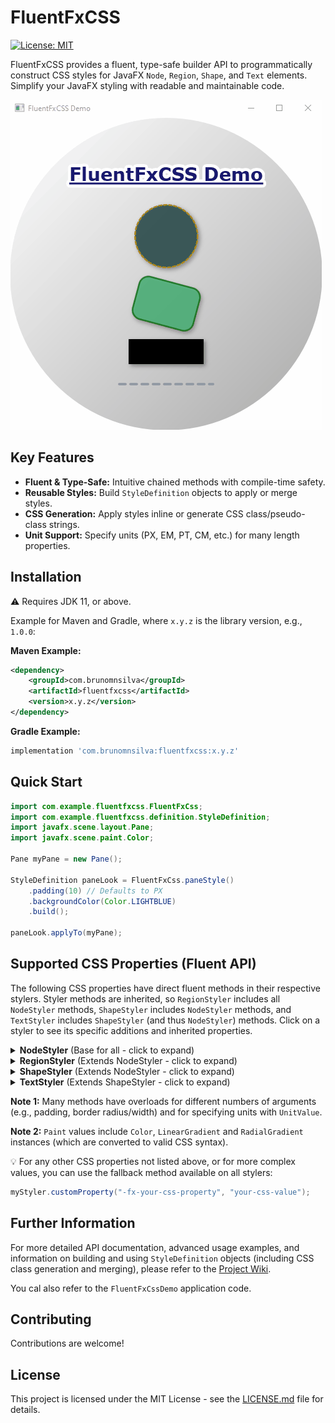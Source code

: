 # FluentFxCSS

[![License: MIT](https://img.shields.io/badge/License-MIT-yellow.svg)](https://opensource.org/licenses/MIT)
<!-- Optional: Add build status badge -->

FluentFxCSS provides a fluent, type-safe builder API to programmatically construct CSS styles for JavaFX `Node`, `Region`, `Shape`, and `Text` elements. Simplify your JavaFX styling with readable and maintainable code.

![demo gif](assets/demo.gif)

## Key Features

*   **Fluent & Type-Safe:** Intuitive chained methods with compile-time safety.
*   **Reusable Styles:** Build `StyleDefinition` objects to apply or merge styles.
*   **CSS Generation:** Apply styles inline or generate CSS class/pseudo-class strings.
*   **Unit Support:** Specify units (PX, EM, PT, CM, etc.) for many length properties.

## Installation

:warning: Requires JDK 11, or above.

Example for Maven and Gradle, where `x.y.z` is the library version, e.g., `1.0.0`:

**Maven Example:**

```xml
<dependency>
    <groupId>com.brunomnsilva</groupId>
    <artifactId>fluentfxcss</artifactId>
    <version>x.y.z</version>
</dependency>
```

**Gradle Example:**

```gradle
implementation 'com.brunomnsilva:fluentfxcss:x.y.z'
```

## Quick Start

```java
import com.example.fluentfxcss.FluentFxCss;
import com.example.fluentfxcss.definition.StyleDefinition;
import javafx.scene.layout.Pane;
import javafx.scene.paint.Color;

Pane myPane = new Pane();

StyleDefinition paneLook = FluentFxCss.paneStyle()
    .padding(10) // Defaults to PX
    .backgroundColor(Color.LIGHTBLUE)
    .build();

paneLook.applyTo(myPane);
```

## Supported CSS Properties (Fluent API)

The following CSS properties have direct fluent methods in their respective stylers. Styler methods are inherited, so `RegionStyler` includes all `NodeStyler` methods, `ShapeStyler` includes `NodeStyler` methods, and `TextStyler` includes `ShapeStyler` (and thus `NodeStyler`) methods. Click on a styler to see its specific additions and inherited properties.

<details>
  <summary><strong>NodeStyler</strong> (Base for all - click to expand)</summary>

Properties common to all JavaFX Nodes. These methods are available on all more specific stylers through inheritance.

| CSS Property              | Example Fluent Method(s)                                  |
  |---------------------------|-----------------------------------------------------------|
| `-fx-opacity`             | `.opacity(double value)`                                  |
| `-fx-effect` (DropShadow) | `.dropShadow(BlurType, Color, radius, spread, offX, offY)` |
| `-fx-effect` (InnerShadow)| `.innerShadow(BlurType, Color, radius, choke, offX, offY)`|
| `-fx-cursor`              | `.cursor(Cursor cursor)`                                  |
| `-fx-visible`             | `.visible(boolean value)`                                 |
| `-fx-rotate`              | `.rotate(double degrees)`                                 |
| `-fx-scale-x` / `-fx-scale-y` | `.scaleX(double)`, `.scaleY(double)`, `.scale(double factorXY)` |
| `-fx-translate-x` / `-fx-translate-y` | `.translateX(double)`, `.translateY(double)`, `.translate(double dXY)` |
| `-fx-blend-mode`          | `.blendMode(BlendMode mode)`                              |
| `-fx-node-orientation`    | `.nodeOrientation(NodeOrientation orientation)`           |
  <!-- Add other NodeStyler properties here if you add them, e.g., ColorAdjust, GaussianBlur -->

</details>

<details>
  <summary><strong>RegionStyler</strong> (Extends NodeStyler - click to expand)</summary>

Adds properties specific to `javafx.scene.layout.Region` nodes. Includes all `NodeStyler` properties.

| CSS Property              | Example Fluent Method(s)                                  |
  |---------------------------|-----------------------------------------------------------|
| `-fx-background-color`    | `.backgroundColor(Paint paint)`                           |
| `-fx-background-radius`   | `.backgroundRadius(double radius)` / `..(UnitValue, ...)` |
| `-fx-padding`             | `.padding(double allSides)` / `..(UnitValue, ...)`        |
| `-fx-border-color`        | `.borderColor(Color color)` / `..(colors...)`             |
| `-fx-border-style`        | `.borderStyle(BorderStyleValue style)` / `..(styles...)`   |
| `-fx-border-width`        | `.borderWidth(double width)` / `..(UnitValue, ...)`       |
| `-fx-border-radius`       | `.borderRadius(double radius)` / `..(UnitValue, ...)`     |
| `-fx-shape`               | `.shape(String svgPath)`                                  |
| `-fx-pref-width`          | `.prefWidth(double value)` / `..(UnitValue, ...)`         |
| `-fx-pref-height`         | `.prefHeight(double value)` / `..(UnitValue, ...)`        |
| `-fx-min-width` / `-fx-max-width` | `.minWidth(...)`, `.maxWidth(...)`                   |
| `-fx-min-height` / `-fx-max-height` | `.minHeight(...)`, `.maxHeight(...)`                 |
| `-fx-background-image`    | `.backgroundImage(String url)`                            |
| `-fx-background-repeat`   | `.backgroundRepeat(BackgroundRepeat x, BackgroundRepeat y)`|
| `-fx-background-position` | `.backgroundPosition(...)` (simplified or string)         |
| `-fx-background-size`     | `.backgroundSize(BackgroundSize size)` / `..(String)`     |
| `-fx-background-insets`   | `.backgroundInsets(Insets insets)` / `..(values)`         |

</details>

<details>
  <summary><strong>ShapeStyler</strong> (Extends NodeStyler - click to expand)</summary>

Adds properties specific to `javafx.scene.shape.Shape` nodes. Includes all `NodeStyler` properties.
*(Note: ShapeStyler should extend NodeStyler, not RegionStyler).*

| CSS Property              | Example Fluent Method(s)                                  |
  |---------------------------|-----------------------------------------------------------|
| `-fx-fill`                | `.fill(Paint paint)`                                      |
| `-fx-stroke`              | `.stroke(Paint paint)`                                    |
| `-fx-stroke-width`        | `.strokeWidth(double value)` / `..(UnitValue, ...)`       |
| `-fx-stroke-type`         | `.strokeType(StrokeType type)`                            |
| `-fx-stroke-dash-array`   | `.strokeDashArray(Integer... size)`                       |
| `-fx-stroke-dash-offset`  | `.strokeDashOffset(double value)`                         |
| `-fx-stroke-line-cap`     | `.strokeLineCap(StrokeLineCap cap)`                       |
| `-fx-stroke-line-join`    | `.strokeLineJoin(StrokeLineJoin join)`                    |
| `-fx-stroke-miter-limit`  | `.strokeMiterLimit(double value)`                         |
| `-fx-smooth`              | `.smooth(boolean value)`                                  |

</details>

<details>
  <summary><strong>TextStyler</strong> (Extends ShapeStyler - click to expand)</summary>

Adds properties specific to `javafx.scene.text.Text` nodes. Includes all `ShapeStyler` (and thus `NodeStyler`) properties.

| CSS Property              | Example Fluent Method(s)                                  |
  |---------------------------|-----------------------------------------------------------|
| `-fx-font-family`         | `.fontFamily(String family)`                              |
| `-fx-font-size`           | `.fontSize(double size)` (defaults to PT)                 |
| `-fx-font-weight`         | `.fontWeight(FontWeight weight)`                          |
| `-fx-font-style`          | `.fontStyle(FontPosture posture)`                         |
| `-fx-font` (shorthand)    | `.font(Font font)`                                        |
| `-fx-fill` (via Shape)    | `.fill(Paint paint)` or `.textFill(Paint paint)` (alias)  |
| `-fx-font-smoothing-type` | `.smoothing(FontSmoothingType type)`                      |
| `-fx-underline`           | `.underline(boolean value)`                               |
| `-fx-strikethrough`       | `.strikethrough(boolean value)`                           |
| `-fx-text-alignment`      | `.alignment(TextAlignment alignment)`                     |
| `-fx-line-spacing`        | `.lineSpacing(double spacing)`                            |

</details>

**Note 1:** Many methods have overloads for different numbers of arguments (e.g., padding, border radius/width) and for specifying units with `UnitValue`.

**Note 2:** `Paint` values include `Color`, `LinearGradient` and `RadialGradient` instances (which are converted to valid CSS syntax).

:bulb: For any other CSS properties not listed above, or for more complex values, you can use the fallback method available on all stylers:
```java
myStyler.customProperty("-fx-your-css-property", "your-css-value");
```

## Further Information

For more detailed API documentation, advanced usage examples, and information on building and using `StyleDefinition` objects (including CSS class generation and merging), please refer to the [Project Wiki](https://github.com/brunomnsilva/FluentFxCSS/wiki).

You cal also refer to the `FluentFxCssDemo` application code.

## Contributing

Contributions are welcome! 

## License

This project is licensed under the MIT License - see the [LICENSE.md](LICENSE.md) file for details.


